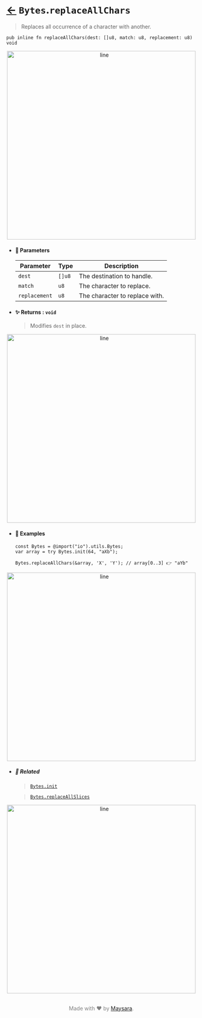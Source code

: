 # [←](../Bytes.md) `Bytes`.`replaceAllChars`

> Replaces all occurrence of a character with another.

```zig
pub inline fn replaceAllChars(dest: []u8, match: u8, replacement: u8) void
```


<div align="center">
<img src="https://raw.githubusercontent.com/Super-ZIG/io/refs/heads/main/dist/img/md/line.png" alt="line" style="width:500px;"/>
</div>

- #### 🧩 Parameters

    | Parameter     | Type   | Description                    |
    | ------------- | ------ | ------------------------------ |
    | `dest`        | `[]u8` | The destination to handle.     |
    | `match`       | `u8`   | The character to replace.      |
    | `replacement` | `u8`   | The character to replace with. |

- #### ✨ Returns : `void`

    > Modifies `dest` in place.

<div align="center">
<img src="https://raw.githubusercontent.com/Super-ZIG/io/refs/heads/main/dist/img/md/line.png" alt="line" style="width:500px;"/>
</div>

- #### 🧪 Examples

    ```zig
    const Bytes = @import("io").utils.Bytes;
    var array = try Bytes.init(64, "aXb");
    ```

    ```zig
    Bytes.replaceAllChars(&array, 'X', 'Y'); // array[0..3] 👉 "aYb"
    ```

<div align="center">
<img src="https://raw.githubusercontent.com/Super-ZIG/io/refs/heads/main/dist/img/md/line.png" alt="line" style="width:500px;"/>
</div>

- ##### 🔗 Related

  > [`Bytes.init`](./init.md)

  > [`Bytes.replaceAllSlices`](./replaceAllSlices.md)

<div align="center">
<img src="https://raw.githubusercontent.com/Super-ZIG/io/refs/heads/main/dist/img/md/line.png" alt="line" style="width:500px;"/>
</div>

<p align="center" style="color:grey;"><br />Made with ❤️ by <a href="http://github.com/maysara-elshewehy" target="blank">Maysara</a>.</p>